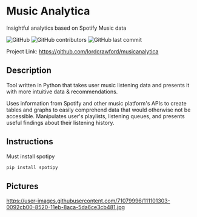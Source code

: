 # Music Analytica
Insightful analytics based on Spotify Music data

![GitHub](https://img.shields.io/github/license/lordcrawford/musicanalytica)
![GitHub contributors](https://img.shields.io/github/contributors/lordcrawford/musicanalytica)
![GitHub last commit](https://img.shields.io/github/last-commit/lordcrawford/musicanalytica)

Project Link: https://github.com/lordcrawford/musicanalytica

## Description

Tool written in Python that takes user music listening data and presents it with more intuitive data & recommendations.

Uses information from Spotify and other music platform's APIs to create tables and graphs to easily comprehend data that would otherwise not be accessible. Manipulates user's playlists, listening queues, and presents useful findings about their listening history. 


## Instructions

Must install spotipy

```bash
pip install spotipy
```

## Pictures
https://user-images.githubusercontent.com/71079996/111101303-0092cb00-8520-11eb-8aca-5da6ce3cb481.jpg

